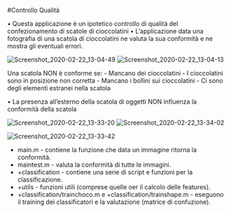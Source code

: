 #Controllo Qualità

• Questa applicazione è un ipotetico controllo di qualità del
  confezionamento di scatole di cioccolatini
• L’applicazione data una fotografia di una scatola di cioccolatini ne valuta la sua
  conformità e ne mostra gli eventuali errori.
  
  ![Screenshot_2020-02-22_13-04-49](/uploads/72bd6c4de0328afff35c30a5ed853233/Screenshot_2020-02-22_13-04-49.png)
  ![Screenshot_2020-02-22_13-04-13](/uploads/c7617b95df26fc7258b057b2d624ff52/Screenshot_2020-02-22_13-04-13.png)

Una scatola NON è conforme se:
    - Mancano dei cioccolatini
    - I cioccolatini sono in posizione non corretta
    - Mancano i bollini sui cioccolatini
    - Ci sono degli elementi estranei nella scatola
    
• La presenza all’esterno della scatola di oggetti NON influenza la conformità
  della scatola
 
 ![Screenshot_2020-02-22_13-33-20](/uploads/6e164e1369bdae3b5ffce3be60c564e6/Screenshot_2020-02-22_13-33-20.png)
 ![Screenshot_2020-02-22_13-34-02](/uploads/8216a5f373493a61598361ec02b9bdea/Screenshot_2020-02-22_13-34-02.png)
  
  ![Screenshot_2020-02-22_13-33-42](/uploads/055a150155b3e1bf9d0c65d219fe9b24/Screenshot_2020-02-22_13-33-42.png)

  
* main.m - contiene la funzione che data un immagine ritorna la conformità.
* maintest.m - valuta la conformità di tutte le immagini.
* +classification - contiene una serie di script e funzioni per la classificazione.
* +utils - funzioni utili (comprese quelle oer il calcolo delle features).
* +classification/trainchoco.m e +classification/trainshape.m - eseguono il training dei classificatori e la valutazione (matrice di confuzione).
